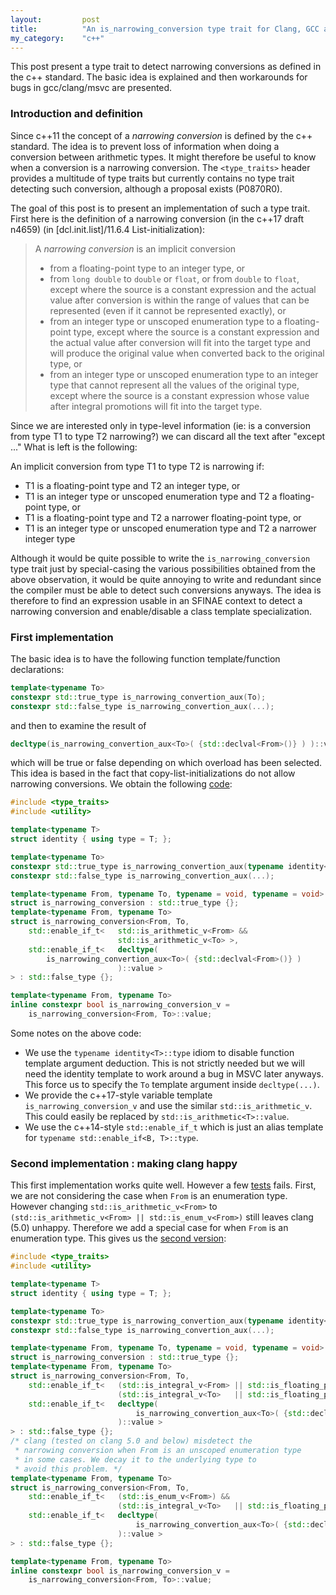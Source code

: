 ```yaml
---
layout:         post
title:          "An is_narrowing_conversion type trait for Clang, GCC and MSVC"
my_category:    "c++"
---
```

This post present a type trait to detect narrowing conversions as defined in the c++ standard.
The basic idea is explained and then workarounds for bugs in gcc/clang/msvc are presented.
<!--more-->

### Introduction and definition

Since c++11 the concept of a *narrowing conversion* is defined by the c++ standard.
The idea is to prevent loss of information when doing a conversion between arithmetic types.
It might therefore be useful to know when a conversion is a narrowing conversion.
The `<type_traits>` header provides a multitude of type traits but currently contains no type trait
detecting such conversion, although a proposal exists (P0870R0).

The goal of this post is to present an implementation of such a type trait.
First here is the definition of a narrowing conversion (in the c++17 draft n4659)
(in [dcl.init.list]/11.6.4 List-initialization):

> A *narrowing conversion* is an implicit conversion
>    * from a floating-point type to an integer type, or
>    * from `long double` to `double` or `float`, or from
>      `double` to `float`, except where the source is a constant
>      expression and the actual value after conversion is within
>      the range of values that can be represented
>      (even if it cannot be represented exactly), or
>    * from an integer type or unscoped enumeration type to a
>      floating-point type, except where the source is
>      a constant expression and the actual value after conversion
>      will fit into the target type and will produce the original
>      value when converted back to the original type, or
>    * from an integer type or unscoped enumeration type to an
>      integer type that cannot represent all the values of the original type,
>      except where the source is a constant expression whose value
>      after integral promotions will fit into the target type.

Since we are interested only in type-level information
(ie: is a conversion from type T1 to type T2 narrowing?)
we can discard all the text after "except ..."
What is left is the following:

An implicit conversion from type T1 to type T2 is narrowing if:
   * T1 is a floating-point type and T2 an integer type, or
   * T1 is an integer type or unscoped enumeration type
     and T2 a floating-point type, or
   * T1 is a floating-point type and T2 a narrower floating-point type, or
   * T1 is an integer type or unscoped enumeration type
     and T2 a narrower integer type

Although it would be quite possible to write the `is_narrowing_conversion` type trait
just by special-casing the various possibilities obtained from the above observation,
it would be quite annoying to write and redundant since the compiler must be able to
detect such conversions anyways. The idea is therefore to find an expression usable in an
SFINAE context to detect a narrowing conversion and enable/disable a class template specialization.

### First implementation

The basic idea is to have the following function template/function declarations:
~~~c++
template<typename To>
constexpr std::true_type is_narrowing_convertion_aux(To);
constexpr std::false_type is_narrowing_convertion_aux(...);
~~~
and then to examine the result of
~~~c++
decltype(is_narrowing_convertion_aux<To>( {std::declval<From>()} ) )::value
~~~
which will be true or false depending on which overload has been selected.
This idea is based in the fact that copy-list-initializations do not allow
narrowing conversions. We obtain the following [code][impl_v1]:
~~~c++
#include <type_traits>
#include <utility>

template<typename T>
struct identity { using type = T; };

template<typename To>
constexpr std::true_type is_narrowing_convertion_aux(typename identity<To>::type);
constexpr std::false_type is_narrowing_convertion_aux(...);

template<typename From, typename To, typename = void, typename = void>
struct is_narrowing_conversion : std::true_type {};
template<typename From, typename To>
struct is_narrowing_conversion<From, To,
    std::enable_if_t<   std::is_arithmetic_v<From> &&
                        std::is_arithmetic_v<To> >,
    std::enable_if_t<   decltype(
        is_narrowing_convertion_aux<To>( {std::declval<From>()} )
                        )::value >
> : std::false_type {};

template<typename From, typename To>
inline constexpr bool is_narrowing_conversion_v =
    is_narrowing_conversion<From, To>::value;
~~~

Some notes on the above code:
   * We use the `typename identity<T>::type` idiom to disable function template argument
     deduction. This is not strictly needed but we will need the identity template to work
     around a bug in MSVC later anyways. This force us to specify the `To` template argument
     inside `decltype(...)`.
   * We provide the c++17-style variable template `is_narrowing_conversion_v` and use the
     similar `std::is_arithmetic_v`. This could easily be replaced by `std::is_arithmetic<T>::value`.
   * We use the c++14-style `std::enable_if_t` which is just an alias template for
     `typename std::enable_if<B, T>::type`.

### Second implementation : making clang happy

This first implementation works quite well. However a few [tests][test_is_narrowing_conversion.cpp] fails.
First, we are not considering the case when `From` is an enumeration type. However changing
`std::is_arithmetic_v<From>` to `(std::is_arithmetic_v<From> || std::is_enum_v<From>)` still leaves clang (5.0) unhappy.
Therefore we add a special case for when `From` is an enumeration type.
This gives us the [second version][impl_v2]:

~~~c++
#include <type_traits>
#include <utility>

template<typename T>
struct identity { using type = T; };

template<typename To>
constexpr std::true_type is_narrowing_convertion_aux(typename identity<To>::type);
constexpr std::false_type is_narrowing_convertion_aux(...);

template<typename From, typename To, typename = void, typename = void>
struct is_narrowing_conversion : std::true_type {};
template<typename From, typename To>
struct is_narrowing_conversion<From, To,
    std::enable_if_t<   (std::is_integral_v<From> || std::is_floating_point_v<From>) &&
                        (std::is_integral_v<To>   || std::is_floating_point_v<To>) >,
    std::enable_if_t<   decltype(
                            is_narrowing_convertion_aux<To>( {std::declval<From>()} )
                        )::value >
> : std::false_type {};
/* clang (tested on clang 5.0 and below) misdetect the
 * narrowing conversion when From is an unscoped enumeration type
 * in some cases. We decay it to the underlying type to
 * avoid this problem. */
template<typename From, typename To>
struct is_narrowing_conversion<From, To,
    std::enable_if_t<   (std::is_enum_v<From>) &&
                        (std::is_integral_v<To>   || std::is_floating_point_v<To>) >,
    std::enable_if_t<   decltype(
                            is_narrowing_convertion_aux<To>( {std::declval<std::underlying_type_t<From> >()} )
                        )::value >
> : std::false_type {};

template<typename From, typename To>
inline constexpr bool is_narrowing_conversion_v =
    is_narrowing_conversion<From, To>::value;
~~~

[impl_v1]: https://github.com/riccibruno/riccibruno.github.io/blob/master/assets/c%2B%2B_is_narrowing_conversion_type_trait/is_narrowing_conversion_v1.hpp
[test_is_narrowing_conversion.cpp]: https://github.com/riccibruno/riccibruno.github.io/blob/master/assets/c%2B%2B_is_narrowing_conversion_type_trait/test_is_narrowing_conversion.cpp
[impl_v2]: https://github.com/riccibruno/riccibruno.github.io/blob/master/assets/c%2B%2B_is_narrowing_conversion_type_trait/is_narrowing_conversion_v2.hpp
